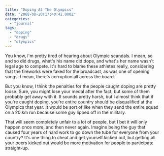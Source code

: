 ```yaml
---
title: "Doping At The Olympics"
date: "2008-08-20T17:40:42.000Z"
categories: 
  - "journal"
tags: 
  - "doping"
  - "drugs"
  - "olympics"
---
```


You know, I'm pretty tired of hearing about Olympic scandals. I mean, so and so did drugs, what's his name did dope, and what's her name wasn't legal age to compete. It's hard to blame these athletes really, considering that the fireworks were faked for the broadcast, as was one of opening songs. I mean, there's corruption all across the board.

But you know, I think the penalties for the people caught doping are pretty loose. Sure, you might lose your medal after the fact, but some of them probably get away with it. It sounds pretty harsh, but I almost think that if you're caught doping, you're entire country should be disqualified at the Olympics that year. It would be sort of like when they send the entire squad on a 20 km run because some guy lipped off in the military.

That will seem completely unfair to a lot of people, but I bet it will only happen once more, and then never again. Imagine being the guy that caused four years of hard work to go down the tube for everyone from your country? It's one thing to cheat and get yourself kicked out, but getting all your peers kicked out would be more motivation for people to participate straight-up.

